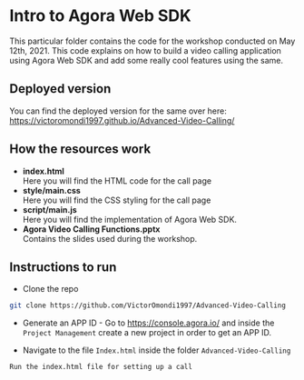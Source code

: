 # Intro to Agora Web SDK

This particular folder contains the code for the workshop conducted on May 12th, 2021. This code explains on how to build a video calling application using Agora Web SDK and add some really cool features using the same.

## Deployed version

You can find the deployed version for the same over here: https://victoromondi1997.github.io/Advanced-Video-Calling/

## How the resources work

* <strong>index.html</strong><br>Here you will find the HTML code for the call page
* <strong>style/main.css</strong> <br>
Here you will find the CSS styling for the call page
* <strong>script/main.js</strong><br>Here you will find the implementation of Agora Web SDK.
* <strong>Agora Video Calling Functions.pptx</strong><br>Contains the slides used during the workshop.


## Instructions to run
* Clone the repo 
```bash
git clone https://github.com/VictorOmondi1997/Advanced-Video-Calling
```
* Generate an APP ID - Go to https://console.agora.io/ and inside the `Project Management` create a new project in order to get an APP ID. 

* Navigate to the file `Index.html` inside the folder `Advanced-Video-Calling`

```bash
Run the index.html file for setting up a call
```
